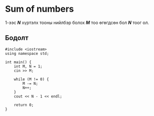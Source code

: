 # Sum of numbers
1-ээс _**N**_ хүртэлх тооны нийлбэр болох _**M**_ тоо өгөгдсөн бол _**N**_ тоог ол.

## Бодолт
```
#include <iostream>
using namespace std;

int main() {
    int M, N = 1;
    cin >> M;

    while (M != 0) {
        M -= N;
        N++;
    }
    cout << N - 1 << endl;

    return 0;
}
```
